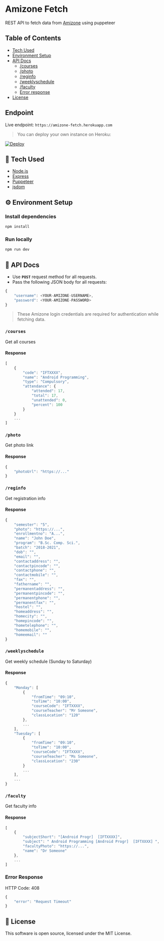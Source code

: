 # Amizone Fetch
REST API to fetch data from [Amizone](https://student.amizone.net/) using puppeteer

## Table of Contents
* [Tech Used](#tech-used)
* [Environment Setup](#environment-setup)
* [API Docs](#api-docs)
    * [/courses](#courses)
    * [/photo](#photo)
    * [/reginfo](#reginfo)
    * [/weeklyschedule](#weeklyschedule)
    * [/faculty](#faculty)
    * [Error response](#error-response)
* [License](#license)

## Endpoint
Live endpoint: `https://amizone-fetch.herokuapp.com`  
> You can deploy your own instance on Heroku:

[![Deploy](https://www.herokucdn.com/deploy/button.svg)](https://heroku.com/deploy?template=https://github.com/PawanKolhe/amizone-fetch-api)

<a id="tech-used"></a>
## 🧰 Tech Used
* [Node.js](https://nodejs.org/en/)
* [Express](https://expressjs.com/)
* [Puppeteer](https://github.com/puppeteer/puppeteer)
* [jsdom](https://github.com/jsdom/jsdom)

<a id="environment-setup"></a>
## ⚙️ Environment Setup
### Install dependencies
```bash
npm install
```
### Run locally
```bash
npm run dev
```

<a id="api-docs"></a>
## 📜 API Docs

* Use **`POST`** request method for all requests.  
* Pass the following JSON body for all requests:
```javascript
{
    "username": <YOUR-AMIZONE-USERNAME>,
    "password": <YOUR-AMIZONE-PASSWORD>
}
```
> These Amizone login credentials are required for authentication while fetching data.

### `/courses`
Get all courses
#### Response
```javascript
[
    {
        "code": "IFTXXXX",
        "name": "Android Programming",
        "type": "Compulsory",
        "attendance": {
            "attended": 17,
            "total": 17,
            "unattended": 0,
            "percent": 100
        }
    }
    ...
]
```

### `/photo`
Get photo link
#### Response
```javascript
{
    "photoUrl": "https://..."
}
```

### `/reginfo`
Get registration info
#### Response
```javascript
{
    "semester": "5",
    "photo": "https://...",
    "enrollmentno": "A...",
    "name": "John Doe",
    "program": "B.Sc. Comp. Sci.",
    "batch": "2018-2021",
    "dob": "",
    "email": "",
    "contactaddress": "",
    "contactpincode": "",
    "contactphone": "",
    "contactmobile": "",
    "fax": "",
    "fathername": "",
    "permanentaddress": "",
    "permanentpincode": "",
    "permanentphone": "",
    "permanentfax": "",
    "hostel": "",
    "homeaddress": "",
    "homecity": "",
    "homepincode": "",
    "hometelephone": "",
    "homemobile": "",
    "homeemail": ""
}
```

### `/weeklyschedule`
Get weekly schedule (Sunday to Saturday)
#### Response
```javascript
{
    "Monday": [
        {
            "fromTime": "09:10",
            "toTime": "10:00",
            "courseCode": "IFTXXXX",
            "courseTeacher": "Mr Someone",
            "classLocation": "120"
        },
        ...
    ],
    "Tuesday": [
        {
            "fromTime": "09:10",
            "toTime": "10:00",
            "courseCode": "IFTXXXX",
            "courseTeacher": "Ms Someone",
            "classLocation": "230" 
        }
        ...
    ],
    ...
}
```

### `/faculty`
Get faculty info
#### Response
```javascript
[
    {
        "subjectShort": "[Android Progr]  [IFTXXXX]",
        "subject": " Android Programming [Android Progr]  [IFTXXXX] ",
        "facultyPhoto": "https://...",
        "name": "Dr Someone"
    },
    ...
]
```

### Error Response
HTTP Code: 408
```javascript
{
    "error": "Request Timeout"
}
```

<a id="license"></a>
## 📜 License
This software is open source, licensed under the MIT License.
